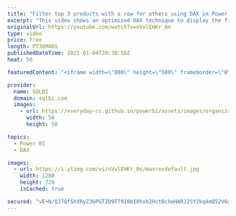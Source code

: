 ```yaml
---
title: "Filter top 3 products with a row for others using DAX in Power BI"
excerpt: "This video shows an optimized DAX technique to display the first N products for each category in Power BI, adding a row that aggregates the value for all the other products. Article and download: https://sql.bi/695263/?aff=yt  The article includes further insights and optimization solutions, whereas"
originalUrl: https://youtube.com/watch?v=nVvlEHKr_0o
type: video
price: Free
length: PT36M46S
publishedDateTime: 2021-01-04T20:30:16Z
heat: 58

featuredContent: "<iframe width=\"800\" height=\"500\" frameborder=\"0\" src=\"https://www.youtube.com/embed/nVvlEHKr_0o\" allow=\"accelerometer; autoplay; encrypted-media; gyroscope; picture-in-picture\" allowfullscreen></iframe>"

provider:
  name: SQLBI
  domain: sqlbi.com
  images:
    - url: https://everyday-cc.github.io/powerbi/assets/images/organizations/sqlbi.com-50x50.jpg
      width: 50
      height: 50

topics:
  - Power BI
  - DAX

images:
  - url: https://i.ytimg.com/vi/nVvlEHKr_0o/maxresdefault.jpg
    width: 1280
    height: 720
    isCached: true

secured: "vE+N/QJ7QfShXRyZ3GPGTZQ9F79I8bI0hxb2Hct0cheHARJ2SY2kq4mQ52V6asPVrbxBz+zmFMtbXOxDEOa3R8KJotSLw1iv/XHX8oUmfw0ZC+/HFXQYcS7WV0AjyuWYOopn/17ZczREqHf5JxXQoO52ULG1OVr0WJUCTzX6j3OgoBHGvExuAwVfiEKOT2D9/B04bDq03rWAl8h6ENFZTXqyFfpx6tn+xrBjAsbWzjF3YcZkSRZvQncKFQBv96phjk5ooMiZ+tksgvmkqOm1LeGwvQTLYLmVzVuz35igHTg5sHcP8tEIZCXefUWWK1QdqEd9HeX4tEcI7FRVuoavrcDfcNAHlx9lhmr2yLbpdwZlWPKqyMipkqXcG6K0GspQsHcNUF9I2Jw8uHDACeKR3HqEuTJ5NmpwjrT5f4gnMNw=;BK297/C+pMJZv579G3DcmA=="
---
```


